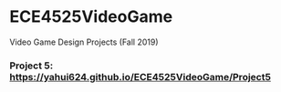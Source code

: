 # ECE4525VideoGame
Video Game Design Projects (Fall 2019)

### Project 5: https://yahui624.github.io/ECE4525VideoGame/Project5

